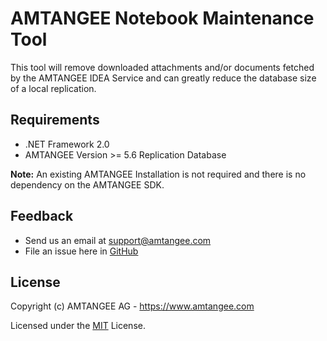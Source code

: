 # AMTANGEE Notebook Maintenance Tool

This tool will remove downloaded attachments and/or documents fetched by the AMTANGEE IDEA Service and can greatly reduce the database size of a local replication. 

## Requirements

* .NET Framework 2.0
* AMTANGEE Version >= 5.6 Replication Database

**Note:** An existing AMTANGEE Installation is not required and there is no dependency on the AMTANGEE SDK.

## Feedback 

* Send us an email at support@amtangee.com
* File an issue here in [GitHub](https://github.com/AMTANGEE/tool.notebookmaintenance/issues)

## License

Copyright (c) AMTANGEE AG - https://www.amtangee.com

Licensed under the [MIT](LICENSE) License.
